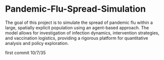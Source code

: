 # Pandemic-Flu-Spread-Simulation
The goal of this project is to simulate the spread of pandemic flu within a large, spatially explicit population using an agent-based approach. The model allows for investigation of infection dynamics, intervention strategies, and vaccination logistics, providing a rigorous platform for quantitative analysis and policy exploration.


first commit 10/7/35